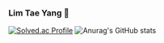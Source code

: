 ### Lim Tae Yang 👋

[![Solved.ac Profile](http://mazassumnida.wtf/api/v2/generate_badge?boj=sunskyhyun)](https://solved.ac/sunskyhyun/)
![Anurag's GitHub stats](https://github-readme-stats.vercel.app/api?username=sun8183&theme=neon_icons=true)
<!--
**sun8183/sun8183** is a ✨ _special_ ✨ repository because its `README.md` (this file) appears on your GitHub profile.

Here are some ideas to get you started:

- 🔭 I’m currently working on ...
- 🌱 I’m currently learning ...
- 👯 I’m looking to collaborate on ...
- 🤔 I’m looking for help with ...
- 💬 Ask me about ...
- 📫 How to reach me: ...
- 😄 Pronouns: ...
- ⚡ Fun fact: ...
-->
